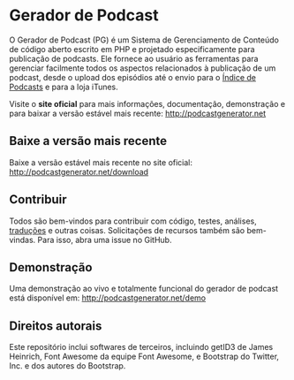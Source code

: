 # Gerador de Podcast

O Gerador de Podcast (PG) é um Sistema de Gerenciamento de Conteúdo de código aberto escrito em PHP e projetado especificamente para publicação de podcasts. Ele fornece ao usuário as ferramentas para gerenciar facilmente todos os aspectos relacionados à publicação de um podcast, desde o upload dos episódios até o envio para o [Índice de Podcasts](https://podcastindex.org) e para a loja iTunes.

Visite o **site oficial** para mais informações, documentação, demonstração e para baixar a versão estável mais recente: <http://podcastgenerator.net>

## Baixe a versão mais recente

Baixe a versão estável mais recente no site oficial: <http://podcastgenerator.net/download>

## Contribuir

Todos são bem-vindos para contribuir com código, testes, análises, [traduções](https://www.transifex.com/podcast-generator/podcast-generator/) e outras coisas. Solicitações de recursos também são bem-vindas. Para isso, abra uma issue no GitHub.

## Demonstração

Uma demonstração ao vivo e totalmente funcional do gerador de podcast está disponível em: <http://podcastgenerator.net/demo>

## Direitos autorais

Este repositório inclui softwares de terceiros, incluindo getID3 de James Heinrich, Font Awesome da equipe Font Awesome, e Bootstrap do Twitter, Inc. e dos autores do Bootstrap.
